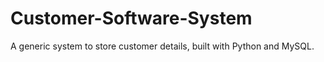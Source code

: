 # Customer-Software-System
A generic system to store customer details, built with Python and MySQL.
